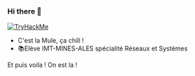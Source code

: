 ### Hi there 👋
  [<img src="https://tryhackme-badges.s3.amazonaws.com/LukuLeCul.png" alt="TryHackMe">](https://tryhackme-badges.s3.amazonaws.com/LukuLeCul.png)
 
- C'est la Mule, ça chill !
- 📚Elève IMT-MINES-ALES spécialité Réseaux et Systèmes

Et puis voila ! On est la !

<!--
**LukuLaMule/LukuLaMule** is a ✨ _special_ ✨ repository because its `README.md` (this file) appears on your GitHub profile.

Here are some ideas to get you started:

- 🔭 I’m currently working on ...
- 🌱 I’m currently learning ...
- 👯 I’m looking to collaborate on ...
- 🤔 I’m looking for help with ...
- 💬 Ask me about ...
- 📫 How to reach me: ...
- 😄 Pronouns: ...
- ⚡ Fun fact: ...
-->

